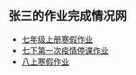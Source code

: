 ## 张三的作业完成情况网
- [七年级上册寒假作业](https://zhs141.github.io/homework/七上寒/index.html)
- [七下第一次疫情停课作业](https://zhs141.github.io/homework/七下第一次疫情停课/index.html)
- [八上寒假作业](https://zhs141.github.io/homework/eight_han/index.html)

